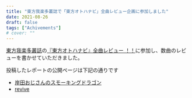 ```yaml
---
title: "東方我楽多叢誌で「東方オトハナビ」全曲レビュー企画に参加しました"
date: 2021-08-26
draft: false
tags: ["Achivements"]
# cover: ""
---
```


[東方我楽多叢誌](https://touhougarakuta.com/)の[『東方オトハナビ』全曲レビュー ！！](https://touhougarakuta.com/index_interview/otohanabi_review)に参加し、数曲のレビューを書かせていただきました。

投稿したレポートの公開ページは下記の通りです

- [岸田おじさんのスモーキングドラゴン](https://touhougarakuta.com/music-review/otohanabi_0104)
- [revive](https://touhougarakuta.com/music-review/otohanabi_0109/)

<div class="iframely-embed"><div class="iframely-responsive" style="padding-bottom: 56.128%; padding-top: 120px;"><a href="https://touhougarakuta.com/otohanabi_0104" data-iframely-url="//cdn.iframe.ly/J9l7iZg"></a></div></div>

<div class="iframely-embed"><div class="iframely-responsive" style="padding-bottom: 56.3523%; padding-top: 120px;"><a href="https://touhougarakuta.com/otohanabi_0109" data-iframely-url="//cdn.iframe.ly/HDgxBHp"></a></div></div>
